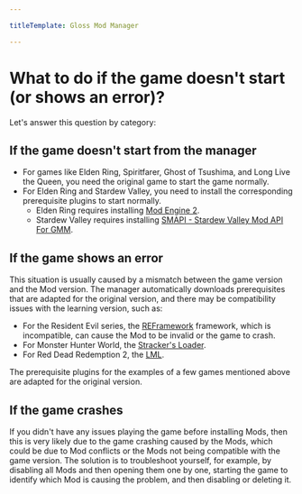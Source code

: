 ```yaml
---

titleTemplate: Gloss Mod Manager

---
```


# What to do if the game doesn't start (or shows an error)?

Let's answer this question by category:

## If the game doesn't start from the manager
- For games like Elden Ring, Spiritfarer, Ghost of Tsushima, and Long Live the Queen, you need the original game to start the game normally.
- For Elden Ring and Stardew Valley, you need to install the corresponding prerequisite plugins to start normally.
  - Elden Ring requires installing [Mod Engine 2](https://mod.3dmgame.com/mod/197418).
  - Stardew Valley requires installing [SMAPI - Stardew Valley Mod API For GMM](https://mod.3dmgame.com/mod/197894).

## If the game shows an error
This situation is usually caused by a mismatch between the game version and the Mod version. The manager automatically downloads prerequisites that are adapted for the original version, and there may be compatibility issues with the learning version, such as:
- For the Resident Evil series, the [REFramework](https://github.com/praydog/REFramework/releases) framework, which is incompatible, can cause the Mod to be invalid or the game to crash.
- For Monster Hunter World, the [Stracker's Loader](https://www.nexusmods.com/monsterhunterworld/mods/1982).
- For Red Dead Redemption 2, the [LML](https://www.rdr2mods.com/downloads/rdr2/tools/76-lennys-mod-loader-rdr/).

The prerequisite plugins for the examples of a few games mentioned above are adapted for the original version.

## If the game crashes

If you didn't have any issues playing the game before installing Mods,
then this is very likely due to the game crashing caused by the Mods,
which could be due to Mod conflicts or the Mods not being compatible with the game version.
The solution is to troubleshoot yourself,
for example, by disabling all Mods and then opening them one by one, starting the game to identify which Mod is causing the problem, and then disabling or deleting it.